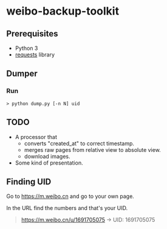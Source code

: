 # weibo-backup-toolkit
## Prerequisites
* Python 3
* [requests](https://pypi.python.org/pypi/requests) library

## Dumper
### Run
```
> python dump.py [-n N] uid
```

## TODO
* A processor that 
  * converts "created_at" to correct timestamp.
  * merges raw pages from relative view to absolute view.
  * download images.
* Some kind of presentation.

## Finding UID
Go to https://m.weibo.cn and go to your own page.

In the URL find the numbers and that's your UID.

> https://m.weibo.cn/u/1691705075 -> UID: 1691705075
